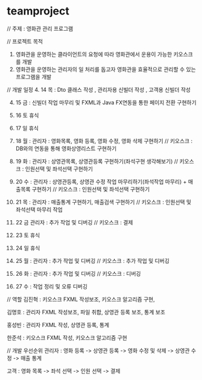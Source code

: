 # teamproject

// 주제 : 영화관 관리 프로그램

// 프로젝트 목적 
1. 영화관을 운영하는 클라이언트의 요청에 따라 영화관에서 운용이 가능한 키오스크를 개발
2. 영화관을 운영하는 관리자의 일 처리를 돕고자 영화관을 효율적으로 관리할 수 있는 프로그램을 개발

// 개발 일정
4. 14 목 : Dto 클래스 작성 , 관리자용 신빌더 작성 , 고객용 신빌더 작성

4. 15 금 : 신빌더 작업 마무리 및 FXML과 Java FX연동을 통한 페이지 전환 구현하기
4. 16 토 휴식
4. 17 일 휴식
4. 18 월 : 관리자 : 영화목록, 영화 등록, 영화 수정, 영화 삭제 구현하기 // 키오스크 : DB와의 연동을 통해 영화상영리스트 구현하기
4. 19 화 : 관리자 : 상영관목록, 상영관등록 구현하기(좌석구현 생각해보기) // 키오스크 : 인원선택 및 좌석선택 구현하기
4. 20 수 : 관리자 : 상영관등록, 상영관 수정 작업 마무리하기(좌석작업 마무리) + 매출목록 구현하기 // 키오스크 : 인원선택 및 좌석선택 구현하기
4. 21 목 : 관리자 : 매출통계 구현하기, 매출검색 구현하기 // 키오스크 : 인원선택 및 좌석선택 마무리 작업
4. 22 금 	관리자 : 추가 작업 및 디버깅 // 키오스크 : 결제

4. 23 토 휴식
4. 24 일 휴식

4. 25 월 : 관리자 : 추가 작업 및 디버깅 // 키오스크 : 추가 작업 및 디버깅
4. 26 화 : 관리자 : 추가 작업 및 디버깅 // 키오스크 : 디버깅
4. 27 수 : 작업 정리 및 오류 디버깅

// 역할 
김진혁 : 키오스크 FXML 작성보조, 키오스크 알고리즘 구현,  

김명호 : 관리자 FXML 작성보조, 파일 취합, 상영관 등록 보조, 통계 보조

홍성빈 : 관리자 FXML 작성, 상영관 등록, 통계

한준석 : 키오스크 FXML 작성, 키오스크 알고리즘 구현

// 개발 우선순위 
관리자 : 영화 등록 -> 상영관 등록 -> 영화 수정 및 삭제 -> 상영관 수정 -> 매출 통계 

고객 : 영화 목록 -> 좌석 선택 -> 인원 선택 -> 결제 

